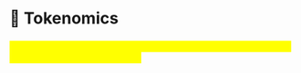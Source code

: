 # 🧾 Tokenomics

### _<mark style="color:yellow;">The tokenomics will be publically released closer to the public round. Stay tunned for 2024.</mark>_
